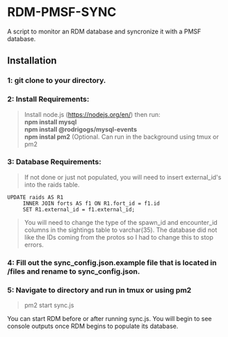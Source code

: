 # RDM-PMSF-SYNC
A script to monitor an RDM database and syncronize it with a PMSF database.

## Installation

### 1: git clone to your directory.
### 2: Install Requirements:
>Install node.js (https://nodejs.org/en/) then run:<br/>
>**npm install mysql**<br/>
>**npm install @rodrigogs/mysql-events**<br/>
>**npm instal pm2** (Optional. Can run in the background using tmux or pm2

### 3: Database Requirements:
>If not done or just not populated, you will need to insert external_id's into the raids table.
```
UPDATE raids AS R1
     INNER JOIN forts AS f1 ON R1.fort_id = f1.id   
     SET R1.external_id = f1.external_id; 
```
> You will need to change the type of the spawn_id and encounter_id columns in the sightings table to varchar(35). The database did not like the IDs coming from the protos so I had to change this to stop errors. 

### 4: Fill out the sync_config.json.example file that is located in /files and rename to sync_config.json.

### 5: Navigate to directory and run in tmux or using pm2
>pm2 start sync.js

You can start RDM before or after running sync.js. You will begin to see console outputs once RDM begins to populate its database. 


      
